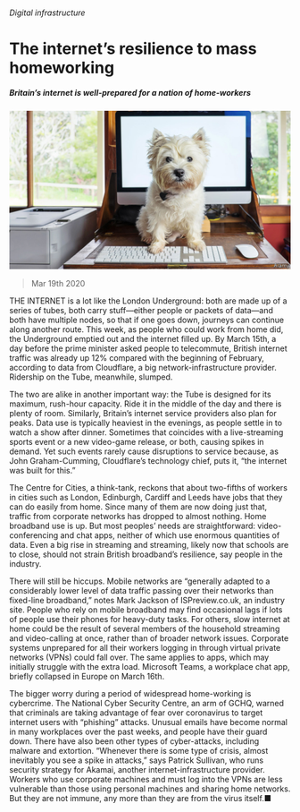 ###### Digital infrastructure

# The internet’s resilience to mass homeworking 

##### Britain’s internet is well-prepared for a nation of home-workers 

![image](images/20200321_BRP006.jpg) 

> Mar 19th 2020 

THE INTERNET is a lot like the London Underground: both are made up of a series of tubes, both carry stuff—either people or packets of data—and both have multiple nodes, so that if one goes down, journeys can continue along another route. This week, as people who could work from home did, the Underground emptied out and the internet filled up. By March 15th, a day before the prime minister asked people to telecommute, British internet traffic was already up 12% compared with the beginning of February, according to data from Cloudflare, a big network-infrastructure provider. Ridership on the Tube, meanwhile, slumped.

The two are alike in another important way: the Tube is designed for its maximum, rush-hour capacity. Ride it in the middle of the day and there is plenty of room. Similarly, Britain’s internet service providers also plan for peaks. Data use is typically heaviest in the evenings, as people settle in to watch a show after dinner. Sometimes that coincides with a live-streaming sports event or a new video-game release, or both, causing spikes in demand. Yet such events rarely cause disruptions to service because, as John Graham-Cumming, Cloudflare’s technology chief, puts it, “the internet was built for this.”


The Centre for Cities, a think-tank, reckons that about two-fifths of workers in cities such as London, Edinburgh, Cardiff and Leeds have jobs that they can do easily from home. Since many of them are now doing just that, traffic from corporate networks has dropped to almost nothing. Home broadband use is up. But most peoples’ needs are straightforward: video-conferencing and chat apps, neither of which use enormous quantities of data. Even a big rise in streaming and streaming, likely now that schools are to close, should not strain British broadband’s resilience, say people in the industry.

There will still be hiccups. Mobile networks are “generally adapted to a considerably lower level of data traffic passing over their networks than fixed-line broadband,” notes Mark Jackson of ISPreview.co.uk, an industry site. People who rely on mobile broadband may find occasional lags if lots of people use their phones for heavy-duty tasks. For others, slow internet at home could be the result of several members of the household streaming and video-calling at once, rather than of broader network issues. Corporate systems unprepared for all their workers logging in through virtual private networks (VPNs) could fall over. The same applies to apps, which may initially struggle with the extra load. Microsoft Teams, a workplace chat app, briefly collapsed in Europe on March 16th.

The bigger worry during a period of widespread home-working is cybercrime. The National Cyber Security Centre, an arm of GCHQ, warned that criminals are taking advantage of fear over coronavirus to target internet users with “phishing” attacks. Unusual emails have become normal in many workplaces over the past weeks, and people have their guard down. There have also been other types of cyber-attacks, including malware and extortion. “Whenever there is some type of crisis, almost inevitably you see a spike in attacks,” says Patrick Sullivan, who runs security strategy for Akamai, another internet-infrastructure provider. Workers who use corporate machines and must log into the VPNs are less vulnerable than those using personal machines and sharing home networks. But they are not immune, any more than they are from the virus itself.■

